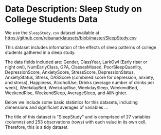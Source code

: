 # Data Description: Sleep Study on College Students Data

We use the `SleepStudy.csv` dataset available at 
<https://github.com/reisanar/datasets/blob/master/SleepStudy.csv>

This dataset includes information of the effects of sleep patterns of college students gathered in a sleep study. 

The data fields included are: Gender, ClassYear, LarkOwl (Early riser or night owl), NumEarlyClass, GPA, ClassesMissed, PoorSleepQuanlity, DepressionScore, AnxietyScore, StressScore, DepressionStatus, AnxietyStatus, Stress, DASScore (combined score for depression, anxiety, and stress), Happiness, AlcoholUse, Drinks (average number of drinks per week), WeekdayBed, WeekdayRise, WeekdaySleep, WeekendBed, WeekendRise, WeekendSleep, AverageSleep, and AllNighter.

Below we include some basic statistics for this datasets, including dimensions and significant averages of variables ...

The title of this dataset is "SleepStudy" and is comprised of 27 variables (columns) and 253 observations (rows) with each value in its own cell. Therefore, this is a tidy dataset. 





















